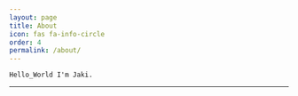 ```yaml
---
layout: page
title: About
icon: fas fa-info-circle
order: 4
permalink: /about/
---
```


`Hello_World I'm Jaki.`

---

